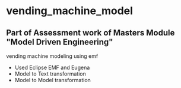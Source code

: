 # vending_machine_model
## Part of Assessment  work of Masters Module "Model Driven Engineering"
vending machine modeling using emf
- Used Eclipse EMF and Eugena
- Model to Text transformation
- Model to Model transformation
